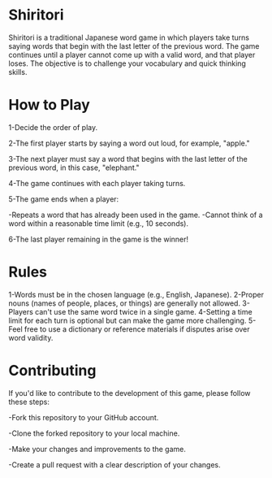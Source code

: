 # Shiritori
Shiritori is a traditional Japanese word game in which players take turns saying words that begin with the last letter of the previous word. The game continues until a player cannot come up with a valid word, and that player loses. The objective is to challenge your vocabulary and quick thinking skills.

# How to Play

1-Decide the order of play.

2-The first player starts by saying a word out loud, for example, "apple."

3-The next player must say a word that begins with the last letter of the previous word, in this case, "elephant."

4-The game continues with each player taking turns.

5-The game ends when a player:

-Repeats a word that has already been used in the game.
-Cannot think of a word within a reasonable time limit (e.g., 10 seconds).

6-The last player remaining in the game is the winner!

# Rules

1-Words must be in the chosen language (e.g., English, Japanese).
2-Proper nouns (names of people, places, or things) are generally not allowed.
3-Players can't use the same word twice in a single game.
4-Setting a time limit for each turn is optional but can make the game more challenging.
5-Feel free to use a dictionary or reference materials if disputes arise over word validity.

# Contributing

If you'd like to contribute to the development of this game, please follow these steps:

-Fork this repository to your GitHub account.

-Clone the forked repository to your local machine.

-Make your changes and improvements to the game.

-Create a pull request with a clear description of your changes.
